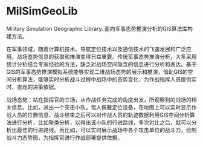 # MilSimGeoLib
Military Simulation Geographic Library. 面向军事态势推演分析的GIS算法库构建方法。

在军事领域，随着计算机技术、导航定位技术以及通信技术的飞速发展和广泛应用，战场态势信息的获取和推演变得日益重要。传统军事态势推演分析，大多采用统计分析结合专家经验的方法，缺乏对战场空间隐含的信息进行分析和表达。基于GIS的军事态势推演模拟系统能够实现二维战场态势的展示和推演，借助GIS的空间分析算法，能够实时分析战斗过程中战场中的态势变化，为作战指挥人员提供实时、直观的决策依据。

战场态势：站在指挥官的立场，从作战任务完成的角度出发，所观察到的战场的相关信息。比如，派出一个突击小队，每人佩戴定位设备，在地图上可以实时显示作战人员的位置信息，战斗结束之后可以对作战人员的轨迹数据利用GIS空间分析算法进行分析，比如聚类分析，以得出该小队的行进路线，多次对比之后，就可以分析出最佳的行进路线。再比如，可以实时展示战场中各个攻击单位的战斗力，绘制战斗力态势图，为指挥官进行作战部署提供依据。
